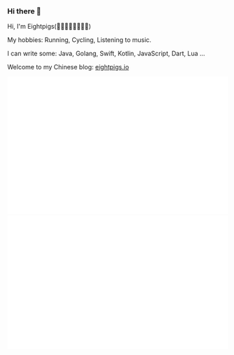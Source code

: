 ### Hi there 👋

Hi, I'm Eightpigs(🐖🐖🐖🐖🐖🐖🐖🐖)

My hobbies: Running, Cycling, Listening to music.

I can write some: Java, Golang, Swift, Kotlin, JavaScript, Dart, Lua ...

Welcome to my Chinese blog: [eightpigs.io](https://eightpigs.io)

![Eightpigs 的 Github 统计信息](https://github.com/eightpigs/github-stats/blob/master/generated/overview.svg)
![ightpigs 的 Github 统计信息](https://github.com/eightpigs/github-stats/blob/master/generated/languages.svg)
